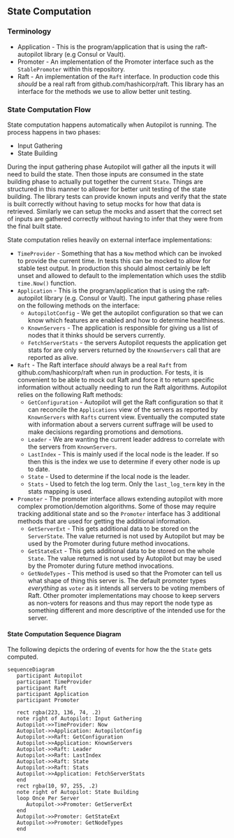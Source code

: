 ## State Computation

### Terminology

* Application - This is the program/application that is using the raft-autopilot library (e.g Consul or Vault).
* Promoter - An implementation of the Promoter interface such as the `StablePromoter` within this repository.
* Raft - An implementation of the `Raft` interface. In production code this _should_ be a real raft from github.com/hashicorp/raft. This library has an interface for the methods we use to allow better unit testing.

### State Computation Flow

State computation happens automatically when Autopilot is running. The process happens in two phases:
* Input Gathering 
* State Building

During the input gathering phase Autopilot will gather all the inputs it will need to build the state. Then those inputs are consumed in the state building phase to actually put together the current `State`. Things are structured in this manner to allower for better unit testing of the state building. The library tests can provide known inputs and verify that the state is built correctly without having to setup mocks for how that data is retrieved. Similarly we can setup the mocks and assert that the correct set of inputs are gathered correctly without having to infer that they were from the final built state.

State computation relies heavily on external interface implementations:

* `TimeProvider` - Something that has a `Now` method which can be invoked to provide the current time. In tests this can be mocked to allow for stable test output. In production this should almost certainly be left unset and allowed to default to the implementation which uses the stdlib `time.Now()` function.
* `Application` - This is the program/application that is using the raft-autopilot library (e.g. Consul or Vault). The input gathering phase relies on the following methods on the interface:
   * `AutopilotConfig` - We get the autopilot configuration so that we can know which features are enabled and how to determine healthiness.
   * `KnownServers` - The application is responsible for giving us a list of nodes that it thinks should be servers currently.
   * `FetchServerStats` - the servers Autopilot requests the application get stats for are only servers returned by the `KnownServers` call that are reported as alive.
* `Raft` - The Raft interface _should_ always be a real `Raft` from github.com/hashicorp/raft when run in production. For tests, it is convenient to be able to mock out Raft and force it to return specific information without actually needing to run the Raft algorithms. Autopilot relies on the following Raft methods:
   * `GetConfiguration` - Autopilot will get the Raft configuration so that it can reconcile the `Applications` view of the servers as reported by `KnownServers` with `Rafts` current view. Eventually the computed state with information about a servers current suffrage will be used to make decisions regarding promotions and demotions.
   * `Leader` - We are wanting the current leader address to correlate with the servers from `KnownServers`.
   * `LastIndex` - This is mainly used if the local node is the leader. If so then this is the index we use to determine if every other node is up to date.
   * `State` - Used to determine if the local node is the leader.
   * `Stats` - Used to fetch the log term. Only the `last_log_term` key in the stats mapping is used.
* `Promoter` - The promoter interface allows extending autopilot with more complex promotion/demotion algorithms. Some of those may require tracking additional state and so the `Promoter` interface has 3 additional methods that are used for getting the additional information.
   * `GetServerExt` - This gets additional data to be stored on the `ServerState`. The value returned is not used by Autopilot but may be used by the Promoter during future method invocations.
   * `GetStateExt` - This gets additional data to be stored on the whole `State`. The value returned is not used by Autopilot but may be used by the Promoter during future method invocations.
   * `GetNodeTypes` - This method is used so that the Promoter can tell us what shape of thing this server is. The default promoter types *everything* as `voter` as it intends all servers to be voting members of Raft. Other promoter implementations may choose to keep servers as non-voters for reasons and thus may report the node type as something different and more descriptive of the intended use for the server.

#### State Computation Sequence Diagram

The following depicts the ordering of events for how the the `State` gets computed.

```mermaid
sequenceDiagram
   participant Autopilot
   participant TimeProvider
   participant Raft
   participant Application
   participant Promoter
    
   rect rgba(223, 136, 74, .2)
   note right of Autopilot: Input Gathering
   Autopilot->>TimeProvider: Now
   Autopilot->>Application: AutopilotConfig
   Autopilot->>Raft: GetConfiguration
   Autopilot->>Application: KnownServers
   Autopilot->>Raft: Leader
   Autopilot->>Raft: LastIndex
   Autopilot->>Raft: State
   Autopilot->>Raft: Stats
   Autopilot->>Application: FetchServerStats
   end
   rect rgba(10, 97, 255, .2)
   note right of Autopilot: State Building
   loop Once Per Server
      Autopilot->>Promoter: GetServerExt
   end
   Autopilot->>Promoter: GetStateExt
   Autopilot->>Promoter: GetNodeTypes
   end
```
